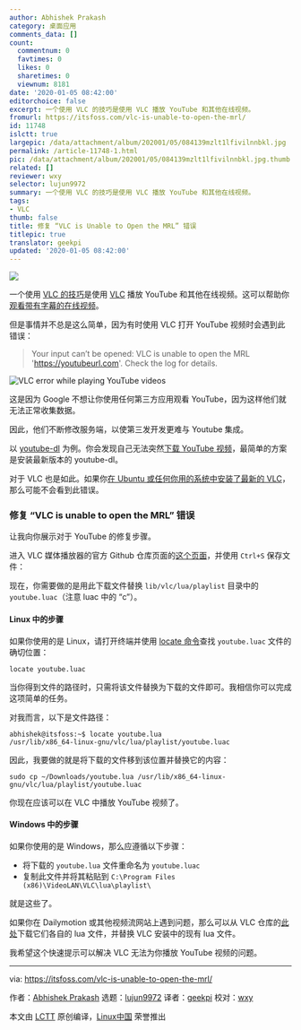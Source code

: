 ```yaml
---
author: Abhishek Prakash
category: 桌面应用
comments_data: []
count:
  commentnum: 0
  favtimes: 0
  likes: 0
  sharetimes: 0
  viewnum: 8181
date: '2020-01-05 08:42:00'
editorchoice: false
excerpt: 一个使用 VLC 的技巧是使用 VLC 播放 YouTube 和其他在线视频。
fromurl: https://itsfoss.com/vlc-is-unable-to-open-the-mrl/
id: 11748
islctt: true
largepic: /data/attachment/album/202001/05/084139mzlt1lfivilnnbkl.jpg
permalink: /article-11748-1.html
pic: /data/attachment/album/202001/05/084139mzlt1lfivilnnbkl.jpg.thumb.jpg
related: []
reviewer: wxy
selector: lujun9972
summary: 一个使用 VLC 的技巧是使用 VLC 播放 YouTube 和其他在线视频。
tags:
- VLC
thumb: false
title: 修复 “VLC is Unable to Open the MRL” 错误
titlepic: true
translator: geekpi
updated: '2020-01-05 08:42:00'
---
```


![](/data/attachment/album/202001/05/084139mzlt1lfivilnnbkl.jpg)


一个使用 [VLC 的技巧](https://itsfoss.com/simple-vlc-tips/)是使用 [VLC](https://www.videolan.org/index.html) 播放 YouTube 和其他在线视频。这可以帮助你[观看带有字幕的在线视频](https://itsfoss.com/penguin-subtitle-player/)。


但是事情并不总是这么简单，因为有时使用 VLC 打开 YouTube 视频时会遇到此错误：



> 
> Your input can’t be opened: VLC is unable to open the MRL 'https://youtubeurl.com'. Check the log for details.
> 
> 
> 


![VLC error while playing YouTube videos](/data/attachment/album/202001/05/084212d3b1t43ug0uhg40s.png)


这是因为 Google 不想让你使用任何第三方应用观看 YouTube，因为这样他们就无法正常收集数据。


因此，他们不断修改服务端，以使第三发开发更难与 Youtube 集成。


以 [youtube-dl](https://itsfoss.com/download-youtube-linux/) 为例。你会发现自己无法突然[下载 YouTube 视频](https://itsfoss.com/download-youtube-videos-ubuntu/)，最简单的方案是安装最新版本的 youtube-dl。


对于 VLC 也是如此。如果你[在 Ubuntu 或任何你用的系统中安装了最新的 VLC](https://itsfoss.com/install-latest-vlc/)，那么可能不会看到此错误。


### 修复 “VLC is unable to open the MRL” 错误


让我向你展示对于 YouTube 的修复步骤。


进入 VLC 媒体播放器的官方 Github 仓库页面的[这个页面](https://raw.githubusercontent.com/videolan/vlc/master/share/lua/playlist/youtube.lua)，并使用 `Ctrl+S` 保存文件：


现在，你需要做的是用此下载文件替换 `lib/vlc/lua/playlist` 目录中的 `youtube.luac`（注意 luac 中的 “c”）。


#### Linux 中的步骤


如果你使用的是 Linux，请打开终端并使用 [locate 命令](https://linuxhandbook.com/locate-command/)查找 `youtube.luac` 文件的确切位置：



```
locate youtube.luac
```

当你得到文件的路径时，只需将该文件替换为下载的文件即可。我相信你可以完成这项简单的任务。


对我而言，以下是文件路径：



```
abhishek@itsfoss:~$ locate youtube.lua
/usr/lib/x86_64-linux-gnu/vlc/lua/playlist/youtube.luac
```

因此，我要做的就是将下载的文件移到该位置并替换它的内容：



```
sudo cp ~/Downloads/youtube.lua /usr/lib/x86_64-linux-gnu/vlc/lua/playlist/youtube.luac
```

你现在应该可以在 VLC 中播放 YouTube 视频了。


#### Windows 中的步骤


如果你使用的是 Windows，那么应遵循以下步骤：


* 将下载的 `youtube.lua` 文件重命名为 `youtube.luac`
* 复制此文件并将其粘贴到 `C:\Program Files (x86)\VideoLAN\VLC\lua\playlist\`


就是这些了。


如果你在 Dailymotion 或其他视频流网站上遇到问题，那么可以从 VLC 仓库的[此处](https://github.com/videolan/vlc/tree/master/share/lua/playlist)下载它们各自的 lua 文件，并替换 VLC 安装中的现有 lua 文件。


我希望这个快速提示可以解决 VLC 无法为你播放 YouTube 视频的问题。




---


via: <https://itsfoss.com/vlc-is-unable-to-open-the-mrl/>


作者：[Abhishek Prakash](https://itsfoss.com/author/abhishek/) 选题：[lujun9972](https://github.com/lujun9972) 译者：[geekpi](https://github.com/geekpi) 校对：[wxy](https://github.com/wxy)


本文由 [LCTT](https://github.com/LCTT/TranslateProject) 原创编译，[Linux中国](https://linux.cn/) 荣誉推出